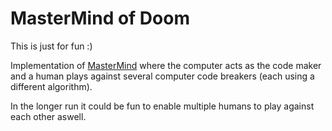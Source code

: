 MasterMind of Doom
==================

This is just for fun :)

Implementation of [MasterMind](https://en.wikipedia.org/wiki/Mastermind_(board_game)) where the computer acts as the code maker and a human plays against several computer code breakers (each using a different algorithm).

In the longer run it could be fun to enable multiple humans to play against each other aswell.
